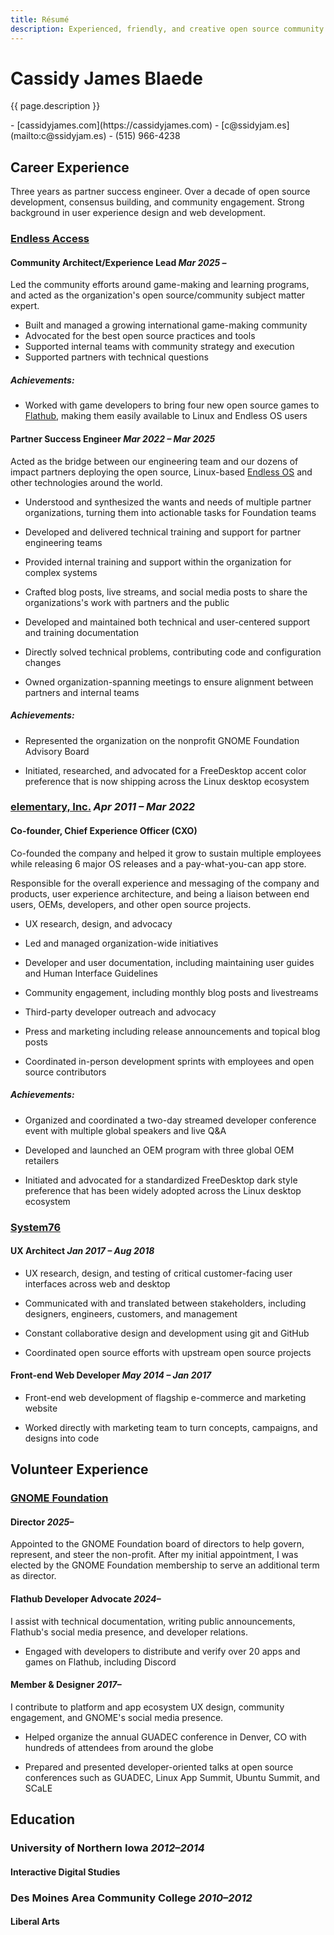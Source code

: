```yaml
---
title: Résumé
description: Experienced, friendly, and creative open source community builder passionate about connecting people and technology, equipping developers with the best tools, and building tech for good. 
---
```


# Cassidy James Blaede

{{ page.description }}

<aside class="print-only" markdown="1">
- [cassidyjames.com](https://cassidyjames.com)
- [c@ssidyjam.es](mailto:c@ssidyjam.es)
- (515) 966-4238
</aside>

## Career Experience

Three years as partner success engineer. Over a decade of open source development, consensus building, and community engagement. Strong background in user experience design and web development.

### [Endless Access](https://endlessaccess.org)

#### Community Architect/Experience Lead _Mar 2025 –_

Led the community efforts around game-making and learning programs, and acted as the organization's open source/community subject matter expert.

- Built and managed a growing international game-making community
- Advocated for the best open source practices and tools
- Supported internal teams with community strategy and execution
- Supported partners with technical questions

##### Achievements:

- Worked with game developers to bring four new open source games to [Flathub](https://flathub.org/apps/category/game/), making them easily available to Linux and Endless OS users

#### Partner Success Engineer _Mar 2022 – Mar 2025_

Acted as the bridge between our engineering team and our dozens of impact partners deploying the open source, Linux-based [Endless OS](https://www.endlessos.org/os) and other technologies around the world.

- Understood and synthesized the wants and needs of multiple partner organizations, turning them into actionable tasks for Foundation teams

- Developed and delivered technical training and support for partner engineering teams

- Provided internal training and support within the organization for complex systems

- Crafted blog posts, live streams, and social media posts to share the organizations's work with partners and the public

- Developed and maintained both technical and user-centered support and training documentation

- Directly solved technical problems, contributing code and configuration changes

- Owned organization-spanning meetings to ensure alignment between partners and internal teams

##### Achievements:

- Represented the organization on the nonprofit GNOME Foundation Advisory Board

- Initiated, researched, and advocated for a FreeDesktop accent color preference that is now shipping across the Linux desktop ecosystem

### [elementary, Inc.](https://elementary.io) _Apr 2011 – Mar 2022_

#### Co-founder, Chief Experience Officer (CXO)

Co-founded the company and helped it grow to sustain multiple employees while releasing 6 major OS releases and a pay-what-you-can app store.

Responsible for the overall experience and messaging of the company and products, user experience architecture, and being a liaison between end users, OEMs, developers, and other open source projects.

- UX research, design, and advocacy

- Led and managed organization-wide initiatives

- Developer and user documentation, including maintaining user guides and Human Interface Guidelines

- Community engagement, including monthly blog posts and livestreams

- Third-party developer outreach and advocacy

- Press and marketing including release announcements and topical blog posts

- Coordinated in-person development sprints with employees and open source contributors

##### Achievements:

- Organized and coordinated a two-day streamed developer conference event with multiple global speakers and live Q&A

- Developed and launched an OEM program with three global OEM retailers

- Initiated and advocated for a standardized FreeDesktop dark style preference that has been widely adopted across the Linux desktop ecosystem

### [System76](https://system76.com)

#### UX Architect _Jan 2017 – Aug 2018_

- UX research, design, and testing of critical customer-facing user interfaces across web and desktop

- Communicated with and translated between stakeholders, including designers, engineers, customers, and management

- Constant collaborative design and development using git and GitHub

- Coordinated open source efforts with upstream open source projects

#### Front-end Web Developer _May 2014 – Jan 2017_

- Front-end web development of flagship e-commerce and marketing website

- Worked directly with marketing team to turn concepts, campaigns, and designs into code

<!--

### [Visual Logic](https://www.visuallogic.com/) _Aug 2012 – May 2013_

#### User Experience Intern

- UX research & user testing
- Collaborative software design
- Front-end web development

### [University of Northern Iowa](https://it.uni.edu/) _2011–2012_

#### Network Engineer Assistant (ITS Network Services)

- Managed Wi-Fi monitoring service, wireless site surveys, and networking equipment
- Inventory and RMA procedures

### [Life Care Services](https://www.lifecareservices.com/) _2010–2011_

#### Technical Support Analyst

- Provided support to internal staff and external clients via help desk
- Assisted staff/clients with password resets, software installation, etc.
- Wrote and maintained documentation through Sharepoint
- Communicated technical concepts to facilitate understanding

### [Webspec](https://www.webspec.com/) _2007–2010_

#### Web Developer

- Front-end web development of client websites
- Trained and supported small business clients

-->

## Volunteer Experience

### [GNOME Foundation](https://foundation.gnome.org)

#### Director _2025–_

Appointed to the GNOME Foundation board of directors to help govern, represent, and steer the non-profit. After my initial appointment, I was elected by the GNOME Foundation membership to serve an additional term as director.

#### Flathub Developer Advocate _2024–_

I assist with technical documentation, writing public announcements, Flathub's social media presence, and developer relations.

- Engaged with developers to distribute and verify over 20 apps and games on Flathub, including Discord

#### Member & Designer _2017–_

I contribute to platform and app ecosystem UX design, community engagement, and GNOME's social media presence.

- Helped organize the annual GUADEC conference in Denver, CO with hundreds of attendees from around the globe

- Prepared and presented developer-oriented talks at open source conferences such as GUADEC, Linux App Summit, Ubuntu Summit, and SCaLE

## Education

### University of Northern Iowa _2012–2014_

#### Interactive Digital Studies

### Des Moines Area Community College _2010–2012_

#### Liberal Arts

